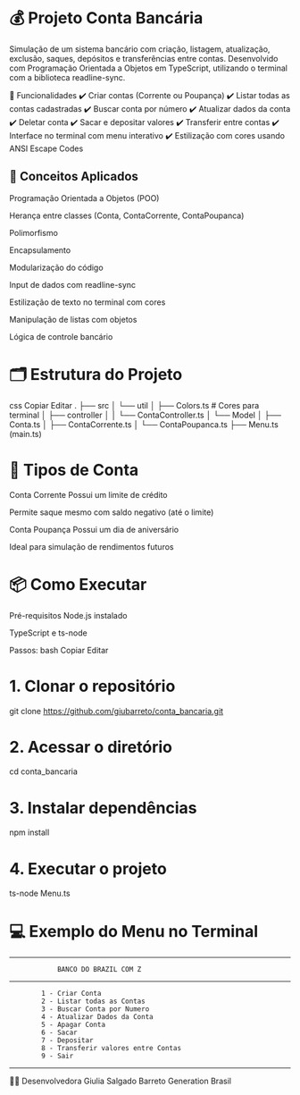 # 💰 Projeto Conta Bancária

Simulação de um sistema bancário com criação, listagem, atualização, exclusão, saques, depósitos e transferências entre contas. Desenvolvido com Programação Orientada a Objetos em TypeScript, utilizando o terminal com a biblioteca readline-sync.

🚀 Funcionalidades
✔️ Criar contas (Corrente ou Poupança)
✔️ Listar todas as contas cadastradas
✔️ Buscar conta por número
✔️ Atualizar dados da conta
✔️ Deletar conta
✔️ Sacar e depositar valores
✔️ Transferir entre contas
✔️ Interface no terminal com menu interativo
✔️ Estilização com cores usando ANSI Escape Codes

## 🧠 Conceitos Aplicados
Programação Orientada a Objetos (POO)

Herança entre classes (Conta, ContaCorrente, ContaPoupanca)

Polimorfismo

Encapsulamento

Modularização do código

Input de dados com readline-sync

Estilização de texto no terminal com cores

Manipulação de listas com objetos

Lógica de controle bancário

# 🗂️ Estrutura do Projeto
css
Copiar
Editar
.
├── src
│   └── util
│       ├── Colors.ts           # Cores para terminal
│       ├── controller
│       │   └── ContaController.ts
│       └── Model
│           ├── Conta.ts
│           ├── ContaCorrente.ts
│           └── ContaPoupanca.ts
├── Menu.ts (main.ts)

# 🏦 Tipos de Conta
Conta Corrente
Possui um limite de crédito

Permite saque mesmo com saldo negativo (até o limite)

Conta Poupança
Possui um dia de aniversário

Ideal para simulação de rendimentos futuros

# 📦 Como Executar
Pré-requisitos
Node.js instalado

TypeScript e ts-node

Passos:
bash
Copiar
Editar
# 1. Clonar o repositório
git clone https://github.com/giubarreto/conta_bancaria.git

# 2. Acessar o diretório
cd conta_bancaria

# 3. Instalar dependências
npm install

# 4. Executar o projeto
 ts-node Menu.ts
# 💻 Exemplo do Menu no Terminal
 *****************************************************
                BANCO DO BRAZIL COM Z                
*****************************************************
            1 - Criar Conta                          
            2 - Listar todas as Contas               
            3 - Buscar Conta por Numero              
            4 - Atualizar Dados da Conta             
            5 - Apagar Conta                         
            6 - Sacar                                
            7 - Depositar                            
            8 - Transferir valores entre Contas      
            9 - Sair                                 
*****************************************************

🧑‍💻 Desenvolvedora
Giulia Salgado Barreto
Generation Brasil
